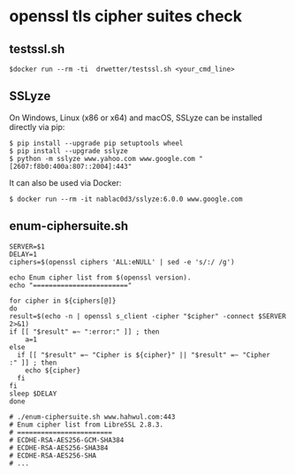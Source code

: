 openssl tls cipher suites check
======

testssl.sh
-----------


```
$docker run --rm -ti  drwetter/testssl.sh <your_cmd_line>
```



SSLyze
-----------

On Windows, Linux (x86 or x64) and macOS, SSLyze can be installed directly via pip:

```
$ pip install --upgrade pip setuptools wheel
$ pip install --upgrade sslyze
$ python -m sslyze www.yahoo.com www.google.com "[2607:f8b0:400a:807::2004]:443"
```

It can also be used via Docker:

```
$ docker run --rm -it nablac0d3/sslyze:6.0.0 www.google.com
```

enum-ciphersuite.sh
-----------

```
SERVER=$1
DELAY=1
ciphers=$(openssl ciphers 'ALL:eNULL' | sed -e 's/:/ /g')

echo Enum cipher list from $(openssl version).
echo "========================"

for cipher in ${ciphers[@]}
do
result=$(echo -n | openssl s_client -cipher "$cipher" -connect $SERVER 2>&1)
if [[ "$result" =~ ":error:" ]] ; then
    a=1
else
  if [[ "$result" =~ "Cipher is ${cipher}" || "$result" =~ "Cipher    :" ]] ; then
    echo ${cipher}
  fi
fi
sleep $DELAY
done

# ./enum-ciphersuite.sh www.hahwul.com:443
# Enum cipher list from LibreSSL 2.8.3.
# ========================
# ECDHE-RSA-AES256-GCM-SHA384
# ECDHE-RSA-AES256-SHA384
# ECDHE-RSA-AES256-SHA
# ...
```
